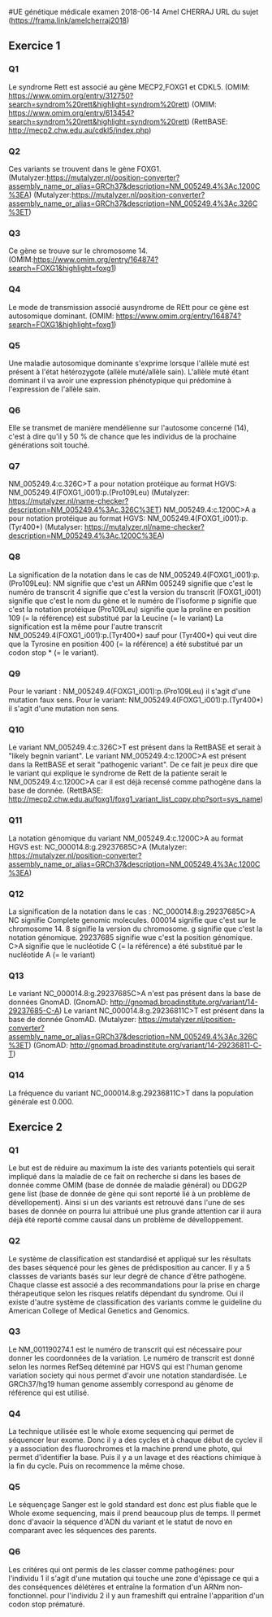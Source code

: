 #UE génétique médicale examen 2018-06-14
Amel CHERRAJ
URL du sujet (https://frama.link/amelcherraj2018)
## Exercice 1
### Q1
Le syndrome Rett est associé au gène MECP2,FOXG1 et CDKL5.
(OMIM: https://www.omim.org/entry/312750?search=syndrom%20rett&highlight=syndrom%20rett)
(OMIM: https://www.omim.org/entry/613454?search=syndrom%20rett&highlight=syndrom%20rett) 
(RettBASE: http://mecp2.chw.edu.au/cdkl5/index.php)
### Q2
Ces variants se trouvent dans le gène FOXG1.
(Mutalyzer:https://mutalyzer.nl/position-converter?assembly_name_or_alias=GRCh37&description=NM_005249.4%3Ac.1200C%3EA)
(Mutalyzer:https://mutalyzer.nl/position-converter?assembly_name_or_alias=GRCh37&description=NM_005249.4%3Ac.326C%3ET)
### Q3
Ce gène se trouve sur le chromosome 14.
(OMIM:https://www.omim.org/entry/164874?search=FOXG1&highlight=foxg1)
### Q4
Le mode de transmission associé ausyndrome de REtt pour ce gène est autosomique dominant.
(OMIM: https://www.omim.org/entry/164874?search=FOXG1&highlight=foxg1)
### Q5
Une maladie autosomique dominante s'exprime lorsque l'allèle muté est présent à l'état hétérozygote (allèle muté/allèle sain). 
L'allèle muté étant dominant il va avoir une expression phénotypique qui prédomine à l'expression de l'allèle sain.
### Q6
Elle se transmet de manière mendélienne sur l'autosome concerné (14), 
c'est à dire qu'il y 50 % de chance que les individus de la prochaine générations soit touché.
### Q7
NM_005249.4:c.326C>T a pour notation protéique au format HGVS: NM_005249.4(FOXG1_i001):p.(Pro109Leu)
(Mutalyzer: https://mutalyzer.nl/name-checker?description=NM_005249.4%3Ac.326C%3ET)
NM_005249.4:c.1200C>A a pour notation protéique au format HGVS: NM_005249.4(FOXG1_i001):p.(Tyr400*)
(Mutalyser: https://mutalyzer.nl/name-checker?description=NM_005249.4%3Ac.1200C%3EA)
### Q8
La signification de la notation dans le cas de NM_005249.4(FOXG1_i001):p.(Pro109Leu):
NM signifie que c'est un ARNm 
005249 signifie que c'est le numéro de transcrit
4 signifie que c'est la version du transcrit
(FOXG1_i001) signifie que c'est le nom du gène et le numéro de l'isoforme
p signifie que c'est la notation protéique
(Pro109Leu) signifie que la proline en position 109 (= la référence) est substitué par la Leucine (= le variant)
La signification est la même pour l'autre transcrit NM_005249.4(FOXG1_i001):p.(Tyr400*)
sauf pour (Tyr400*) qui veut dire que la Tyrosine en position 400 (= la référence) a été substitué par un codon stop * (= le variant).
### Q9
Pour le variant : NM_005249.4(FOXG1_i001):p.(Pro109Leu) il s'agit d'une mutation faux sens.
Pour le variant: NM_005249.4(FOXG1_i001):p.(Tyr400*) il s'agit d'une mutation non sens.
### Q10
Le variant NM_005249.4:c.326C>T est présent dans la RettBASE et serait à "likely begnin variant".
Le variant NM_005249.4:c.1200C>A est présent dans la RettBASE et serait "pathogenic variant".
De ce fait je peux dire que le variant qui explique le syndrome de Rett de la patiente serait le NM_005249.4:c.1200C>A 
car il est déjà recensé comme pathogène dans la base de donnée. 
(RettBASE: http://mecp2.chw.edu.au/foxg1/foxg1_variant_list_copy.php?sort=sys_name)
### Q11
La notation génomique du variant NM_005249.4:c.1200C>A au format HGVS est: NC_000014.8:g.29237685C>A 
(Mutalyzer: https://mutalyzer.nl/position-converter?assembly_name_or_alias=GRCh37&description=NM_005249.4%3Ac.1200C%3EA)
### Q12
La signification de la notation dans le cas : NC_000014.8:g.29237685C>A
NC signifie Complete genomic molecules.
000014 signifie que c'est sur le chromosome 14.
8 signifie la version du chromosome.
g signifie que c'est la notation génomique.
29237685 signifie wue c'est la position génomique.
C>A signifie que le nucléotide C (= la référence) a été substitué par le nucléotide A (= le variant)
### Q13
Le variant NC_000014.8:g.29237685C>A n'est pas présent dans la base de données GnomAD.
(GnomAD: http://gnomad.broadinstitute.org/variant/14-29237685-C-A)
Le variant NC_000014.8:g.29236811C>T est présent dans la base de donnée GnomAD.
(Mutalyzer: https://mutalyzer.nl/position-converter?assembly_name_or_alias=GRCh37&description=NM_005249.4%3Ac.326C%3ET)
(GnomAD: http://gnomad.broadinstitute.org/variant/14-29236811-C-T)
### Q14
La fréquence du variant NC_000014.8:g.29236811C>T dans la population générale est 0.000. 

## Exercice 2
### Q1
Le but est de réduire au maximum la iste des variants potentiels qui serait impliqué dans la maladie de ce fait on recherche si 
dans les bases de donnée comme OMIM (base de donnée de maladie général) ou DDG2P gene list (base de donnée de gène qui sont reporté lié à un problème de dévellopement). Ainsi si un des variants est retrouvé dans l'une de ses bases de donnée on pourra lui attribué une plus grande attention car il aura déjà été reporté comme causal dans un problème de dévelloppement.
### Q2
Le système de classification est standardisé et appliqué sur les résultats des bases séquencé pour les gènes de prédisposition au cancer. Il y a 5 classses de variants basés sur leur degré de chance d'être pathogène. Chaque classe est associé a des recommandations pour la prise en charge thérapeutique selon les risques relatifs dépendant du syndrome. 
Oui il existe d'autre système de classification des variants comme le guideline du American College of Medical Genetics and Genomics.
### Q3
Le NM_001190274.1 est le numéro de transcrit qui est nécessaire pour donner les coordonnées de la variation.
Le numéro de transcrit est donné selon les normes RefSeq déteminé par HGVS qui est l'human genome variation society qui nous permet d'avoir une notation standardisée. 
Le GRCh37/hg19 human genome assembly correspond au génome de référence qui est utilisé.
### Q4
La technique utilisée est le whole exome sequencing qui permet de séquencer leur exome. Donc il y a des cycles et à chaque début de cyclev il y a association des fluorochromes et la machine prend une photo, qui permet d'identifier la base. Puis il y a un lavage et des réactions chimique à la fin du cycle. Puis on recommence la même chose.
### Q5
Le séquençage Sanger est le gold standard est donc est plus fiable que le Whole exome sequencing, mais il prend beaucoup plus de temps. Il permet donc d'avaoir la séquence d'ADN du variant et le statut de novo en comparant avec les séquences des parents.  
### Q6
Les critéres qui ont permis de les classer comme pathogénes:
pour l'individu 1 il s'agit d'une mutation qui touche une zone d'épissage ce qui a des conséquences délétères et entraîne la  formation d'un ARNm non-fonctionnel.
pour l'individu 2 il y aun frameshift qui entraîne l'apparition d'un codon stop prématuré.
